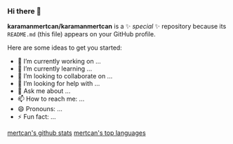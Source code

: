 ### Hi there 👋

**karamanmertcan/karamanmertcan** is a ✨ _special_ ✨ repository because its `README.md` (this file) appears on your GitHub profile.


Here are some ideas to get you started:

- 🔭 I’m currently working on ...
- 🌱 I’m currently learning ...
- 👯 I’m looking to collaborate on ...
- 🤔 I’m looking for help with ...
- 💬 Ask me about ...
- 📫 How to reach me: ...
- 😄 Pronouns: ...
- ⚡ Fun fact: ...

[mertcan's github stats](https://github-readme-stats.vercel.app/api?username=karamanmertcan&show_icons=true)
[mertcan's top languages](https://github-readme-stats.vercel.app/api/top-langs/?username=karamanmertcan&layout=compact)



